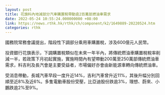 ```yaml
---
layout: post
title: 花旗料內地減部分汽車購置稅帶動逾2百萬部燃油車需求
date: 2022-05-24 10:55:24.000000000 +08:00
link: https://news.rthk.hk/rthk/ch/component/k2/1649889-20220524.htm
categories: rthk
---
```


國務院常務會議提出，階段性下調部分乘用車購置稅，涉及600億元人民幣。

投資銀行花旗表示，下調購置稅類似在未來一年半內，將傳統燃油車購置稅稅率削減一半，若政策下月初起實施，實施時間內有望帶動200萬至250萬部傳統燃油車需求，料吉利及長汽會是主要受益者，市場偏好亦會由新能源車轉向傳統燃油車。

受消息帶動，長城汽車早段一度升近14%，吉利汽車曾升近11%，其後升幅分別回順至近8%及近6%。多隻電動車股份受壓，比亞迪股份跌逾3%，理想、蔚來、小鵬跌逾2%至9%。
